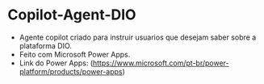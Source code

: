 # Copilot-Agent-DIO
- Agente copilot criado para instruir usuarios que desejam saber sobre a plataforma DIO.
- Feito com Microsoft Power Apps.
- Link do Power Apps: (https://www.microsoft.com/pt-br/power-platform/products/power-apps)
